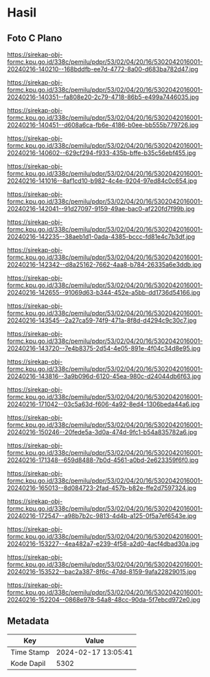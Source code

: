 # Hasil

## Foto C Plano

https://sirekap-obj-formc.kpu.go.id/338c/pemilu/pdpr/53/02/04/20/16/5302042016001-20240216-140210--168bddfb-ee7d-4772-8a00-d683ba782d47.jpg

https://sirekap-obj-formc.kpu.go.id/338c/pemilu/pdpr/53/02/04/20/16/5302042016001-20240216-140351--fa808e20-2c79-4718-86b5-e499a7446035.jpg

https://sirekap-obj-formc.kpu.go.id/338c/pemilu/pdpr/53/02/04/20/16/5302042016001-20240216-140451--d608a6ca-fb6e-4186-b0ee-bb555b779726.jpg

https://sirekap-obj-formc.kpu.go.id/338c/pemilu/pdpr/53/02/04/20/16/5302042016001-20240216-140602--629cf294-f933-435b-bffe-b35c56ebf455.jpg

https://sirekap-obj-formc.kpu.go.id/338c/pemilu/pdpr/53/02/04/20/16/5302042016001-20240216-141016--8af1cd10-b982-4c4e-9204-97ed84c0c654.jpg

https://sirekap-obj-formc.kpu.go.id/338c/pemilu/pdpr/53/02/04/20/16/5302042016001-20240216-142041--91d27097-9159-49ae-bac0-af220fd7f99b.jpg

https://sirekap-obj-formc.kpu.go.id/338c/pemilu/pdpr/53/02/04/20/16/5302042016001-20240216-142235--38aeb1d1-0ada-4385-bccc-fd81e4c7b3df.jpg

https://sirekap-obj-formc.kpu.go.id/338c/pemilu/pdpr/53/02/04/20/16/5302042016001-20240216-142342--d8a25162-7662-4aa8-b784-26335a6e3ddb.jpg

https://sirekap-obj-formc.kpu.go.id/338c/pemilu/pdpr/53/02/04/20/16/5302042016001-20240216-142655--91069d63-b344-452e-a5bb-dd1736d54166.jpg

https://sirekap-obj-formc.kpu.go.id/338c/pemilu/pdpr/53/02/04/20/16/5302042016001-20240216-143545--2a27ca59-74f9-471a-8f8d-d4294c9c30c7.jpg

https://sirekap-obj-formc.kpu.go.id/338c/pemilu/pdpr/53/02/04/20/16/5302042016001-20240216-143720--7e4b8375-2d54-4e05-891e-4f04c34d8e95.jpg

https://sirekap-obj-formc.kpu.go.id/338c/pemilu/pdpr/53/02/04/20/16/5302042016001-20240216-143816--3a9b096d-6120-45ea-980c-d24044db6f63.jpg

https://sirekap-obj-formc.kpu.go.id/338c/pemilu/pdpr/53/02/04/20/16/5302042016001-20240216-171042--03c5a63d-f606-4a92-8ed4-1306beda44a6.jpg

https://sirekap-obj-formc.kpu.go.id/338c/pemilu/pdpr/53/02/04/20/16/5302042016001-20240216-150246--20fede5a-3d0a-474d-9fc1-b54a835782a6.jpg

https://sirekap-obj-formc.kpu.go.id/338c/pemilu/pdpr/53/02/04/20/16/5302042016001-20240216-171348--659d8488-7b0d-4561-a0bd-2e623359f6f0.jpg

https://sirekap-obj-formc.kpu.go.id/338c/pemilu/pdpr/53/02/04/20/16/5302042016001-20240216-165013--8d084723-2fad-457b-b82e-ffe2d7597324.jpg

https://sirekap-obj-formc.kpu.go.id/338c/pemilu/pdpr/53/02/04/20/16/5302042016001-20240216-172547--a98b7b2c-9813-4d4b-a125-0f5a7ef6543e.jpg

https://sirekap-obj-formc.kpu.go.id/338c/pemilu/pdpr/53/02/04/20/16/5302042016001-20240216-153227--4ea482a7-e239-4f58-a2d0-4acf4dbad30a.jpg

https://sirekap-obj-formc.kpu.go.id/338c/pemilu/pdpr/53/02/04/20/16/5302042016001-20240216-153522--bac2a387-8f6c-47dd-8159-9afa22829015.jpg

https://sirekap-obj-formc.kpu.go.id/338c/pemilu/pdpr/53/02/04/20/16/5302042016001-20240216-152204--0868e978-54a8-48cc-90da-5f7ebcd972e0.jpg


## Metadata

| Key        | Value               |
| ---------- | ------------------- |
| Time Stamp | 2024-02-17 13:05:41 |
| Kode Dapil | 5302                |




